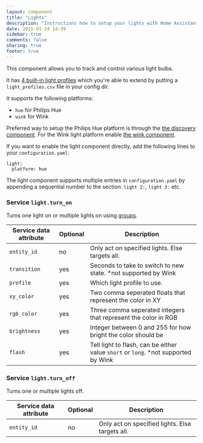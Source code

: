 ```yaml
---
layout: component
title: "Lights"
description: "Instructions how to setup your lights with Home Assistant."
date: 2015-01-24 14:39
sidebar: true
comments: false
sharing: true
footer: true
---
```


This component allows you to track and control various light bulbs.

It has [4 built-in light profiles](https://github.com/balloob/home-assistant/blob/master/homeassistant/components/light/light_profiles.csv) which you're able to extend by putting a `light_profiles.csv` file in your config dir.

It supports the following platforms:

 * `hue` for Philips Hue
 * `wink` for Wink

Preferred way to setup the Philips Hue platform is through the [the discovery component]({{site_root}}/components/discovery/). For the Wink light platform enable [the wink component]({{site_root}}/components/wink/).

If you want to enable the light component directly, add the following lines to your `configuration.yaml`:

```
light:
  platform: hue
```

<p class='note'>
The light component supports multiple entries in <code>configuration.yaml</code> by appending a sequential number to the section: <code>light 2:</code>, <code>light 3:</code> etc.
</p>

### Service `light.turn_on`

Turns one light on or multiple lights on using [groups]({{site_root}}/components/group/).

| Service data attribute | Optional | Description |
| ---------------------- | -------- | ----------- |
| `entity_id` | no | Only act on specified lights. Else targets all.
| `transition` | yes | Seconds to take to switch to new state. *not supported by Wink
| `profile` | yes | Which light profile to use.
| `xy_color` | yes | Two comma seperated floats that represent the color in XY
| `rgb_color` | yes | Three comma seperated integers that represent the color in RGB
| `brightness` | yes | Integer between 0 and 255 for how bright the color should be 
| `flash` | yes | Tell light to flash, can be either value `short` or `long`. *not supported by Wink

### Service `light.turn_off`

Turns one or multiple lights off.

| Service data attribute | Optional | Description |
| ---------------------- | -------- | ----------- |
| `entity_id` | no | Only act on specified lights. Else targets all.
